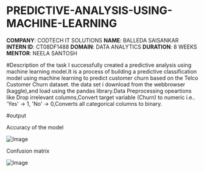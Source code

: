 # PREDICTIVE-ANALYSIS-USING-MACHINE-LEARNING
**COMPANY**: CODTECH IT SOLUTIONS
**NAME**: BALLEDA SAISANKAR
**INTERN ID**: CT08DF1488
**DOMAIN**: DATA ANALYTICS
**DURATION**: 8 WEEKS
**MENTOR**: NEELA SANTOSH

#Description of the task
I successfully created a predictive analysis using machine learning model.It is a process of building a predictive classification model using machine learning to predict customer churn based on the Telco Customer Churn dataset. the data set i download from the webbrowser (kaggle),and load using the pandas library.Data Preprocessing opeartions like Drop irrelevant columns,Convert target variable (Churn) to numeric i.e.. 'Yes' -> 1, 'No' -> 0,Converts all categorical columns to binary.


#output

Accuracy of the model

![Image](https://github.com/user-attachments/assets/96279bf5-9ef2-418e-ad22-b0b950d1cb15)




Confusion matrix

![Image](https://github.com/user-attachments/assets/03086ce2-0081-4a32-aaf9-4a1e253739cd)
